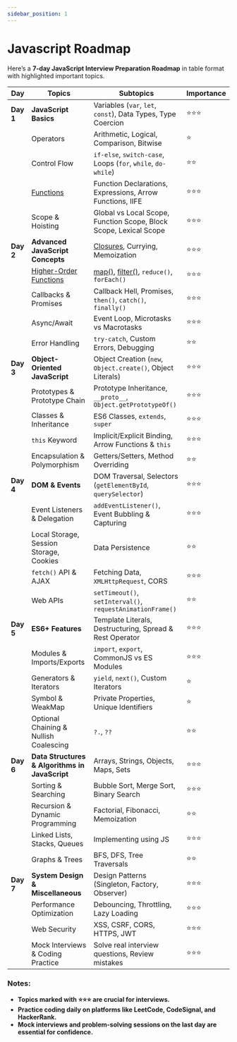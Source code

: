 ```yaml
---
sidebar_position: 1
---
```


# Javascript Roadmap

Here’s a **7-day JavaScript Interview Preparation Roadmap** in table format with highlighted important topics.

| Day       | Topics                                                      | Subtopics                                                         | Importance |
| --------- | ----------------------------------------------------------- | ----------------------------------------------------------------- | ---------- |
| **Day 1** | **JavaScript Basics**                                       | Variables (`var`, `let`, `const`), Data Types, Type Coercion      | ⭐⭐⭐     |
|           | Operators                                                   | Arithmetic, Logical, Comparison, Bitwise                          | ⭐         |
|           | Control Flow                                                | `if-else`, `switch-case`, Loops (`for`, `while`, `do-while`)      | ⭐⭐       |
|           | [Functions](./category/functions)                           | Function Declarations, Expressions, Arrow Functions, IIFE         | ⭐⭐⭐     |
|           | Scope & Hoisting                                            | Global vs Local Scope, Function Scope, Block Scope, Lexical Scope | ⭐⭐⭐     |
| **Day 2** | **Advanced JavaScript Concepts**                            | [Closures](./category/closure), Currying, Memoization             | ⭐⭐⭐     |
|           | [Higher-Order Functions](./category/higher-order-functions) | [map()](./higher%20order%20functions/map()/), [filter()](./higher%20order%20functions/filter()/), `reduce()`, `forEach()`                  | ⭐⭐⭐     |
|           | Callbacks & Promises                                        | Callback Hell, Promises, `then()`, `catch()`, `finally()`         | ⭐⭐⭐     |
|           | Async/Await                                                 | Event Loop, Microtasks vs Macrotasks                              | ⭐⭐⭐     |
|           | Error Handling                                              | `try-catch`, Custom Errors, Debugging                             | ⭐⭐       |
| **Day 3** | **Object-Oriented JavaScript**                              | Object Creation (`new`, `Object.create()`, Object Literals)       | ⭐⭐⭐     |
|           | Prototypes & Prototype Chain                                | Prototype Inheritance, `__proto__`, `Object.getPrototypeOf()`     | ⭐⭐⭐     |
|           | Classes & Inheritance                                       | ES6 Classes, `extends`, `super`                                   | ⭐⭐⭐     |
|           | `this` Keyword                                              | Implicit/Explicit Binding, Arrow Functions & `this`               | ⭐⭐⭐     |
|           | Encapsulation & Polymorphism                                | Getters/Setters, Method Overriding                                | ⭐⭐       |
| **Day 4** | **DOM & Events**                                            | DOM Traversal, Selectors (`getElementById`, `querySelector`)      | ⭐⭐⭐     |
|           | Event Listeners & Delegation                                | `addEventListener()`, Event Bubbling & Capturing                  | ⭐⭐⭐     |
|           | Local Storage, Session Storage, Cookies                     | Data Persistence                                                  | ⭐⭐       |
|           | `fetch()` API & AJAX                                        | Fetching Data, `XMLHttpRequest`, CORS                             | ⭐⭐⭐     |
|           | Web APIs                                                    | `setTimeout()`, `setInterval()`, `requestAnimationFrame()`        | ⭐⭐       |
| **Day 5** | **ES6+ Features**                                           | Template Literals, Destructuring, Spread & Rest Operator          | ⭐⭐⭐     |
|           | Modules & Imports/Exports                                   | `import`, `export`, CommonJS vs ES Modules                        | ⭐⭐⭐     |
|           | Generators & Iterators                                      | `yield`, `next()`, Custom Iterators                               | ⭐         |
|           | Symbol & WeakMap                                            | Private Properties, Unique Identifiers                            | ⭐         |
|           | Optional Chaining & Nullish Coalescing                      | `?.`, `??`                                                        | ⭐⭐       |
| **Day 6** | **Data Structures & Algorithms in JavaScript**              | Arrays, Strings, Objects, Maps, Sets                              | ⭐⭐⭐     |
|           | Sorting & Searching                                         | Bubble Sort, Merge Sort, Binary Search                            | ⭐⭐⭐     |
|           | Recursion & Dynamic Programming                             | Factorial, Fibonacci, Memoization                                 | ⭐⭐       |
|           | Linked Lists, Stacks, Queues                                | Implementing using JS                                             | ⭐⭐⭐     |
|           | Graphs & Trees                                              | BFS, DFS, Tree Traversals                                         | ⭐⭐       |
| **Day 7** | **System Design & Miscellaneous**                           | Design Patterns (Singleton, Factory, Observer)                    | ⭐⭐⭐     |
|           | Performance Optimization                                    | Debouncing, Throttling, Lazy Loading                              | ⭐⭐⭐     |
|           | Web Security                                                | XSS, CSRF, CORS, HTTPS, JWT                                       | ⭐⭐⭐     |
|           | Mock Interviews & Coding Practice                           | Solve real interview questions, Review mistakes                   | ⭐⭐⭐     |

### Notes:

- **Topics marked with ⭐⭐⭐ are crucial for interviews.**
- **Practice coding daily on platforms like LeetCode, CodeSignal, and HackerRank.**
- **Mock interviews and problem-solving sessions on the last day are essential for confidence.**
